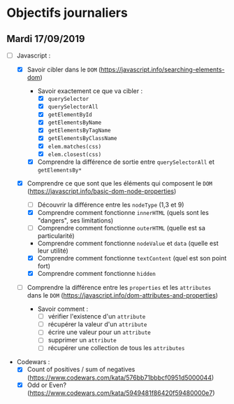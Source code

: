 # Objectifs journaliers

## Mardi 17/09/2019

- [ ] Javascript :

  - [x] Savoir cibler dans le `DOM` (https://javascript.info/searching-elements-dom)

    - Savoir exactement ce que va cibler :
      - [x] `querySelector`
      - [x] `querySelectorAll`
      - [x] `getElementById`
      - [x] `getElementsByName`
      - [x] `getElementsByTagName`
      - [x] `getElementsByClassName`
      - [x] `elem.matches(css)`
      - [x] `elem.closest(css)`
    - [x] Comprendre la différence de sortie entre `querySelectorAll` et `getElementsBy*`

  - [x] Comprendre ce que sont que les éléments qui composent le `DOM` (https://javascript.info/basic-dom-node-properties)

    - [ ] Découvrir la différence entre les `nodeType` (1,3 et 9)
    - [x] Comprendre comment fonctionne `innerHTML` (quels sont les "dangers", ses limitations)
    - [ ] Comprendre comment fonctionne `outerHTML` (quelle est sa particularité)
    - Comprendre comment fonctionne `nodeValue` et `data` (quelle est leur utilité)
    - [x] Comprendre comment fonctionne `textContent` (quel est son point fort)
    - [x] Comprendre comment fonctionne `hidden`

  - [ ] Comprendre la différence entre les `properties` et les `attributes` dans le `DOM` (https://javascript.info/dom-attributes-and-properties)
    - Savoir comment :
      - [ ] vérifier l'existence d'un `attribute`
      - [ ] récupérer la valeur d'un `attribute`
      - [ ] écrire une valeur pour un `attribute`
      - [ ] supprimer un `attribute`
      - [ ] récupérer une collection de tous les `attributes`

- Codewars :
  - [x] Count of positives / sum of negatives (https://www.codewars.com/kata/576bb71bbbcf0951d5000044)
  - [x] Odd or Even? (https://www.codewars.com/kata/5949481f86420f59480000e7)
